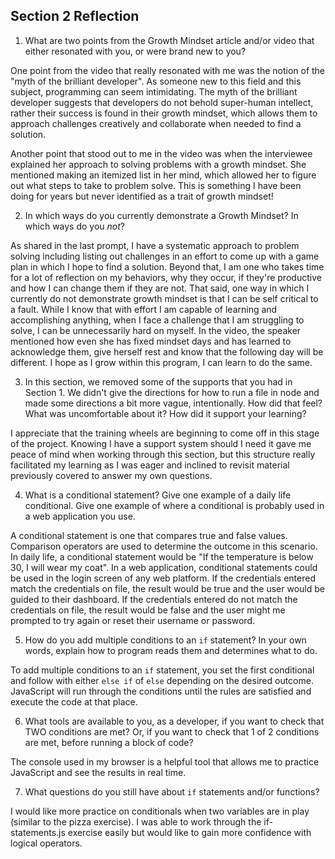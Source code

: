 ## Section 2 Reflection

1. What are two points from the Growth Mindset article and/or video that either resonated with you, or were brand new to you?

One point from the video that really resonated with me was the notion of the "myth of the brilliant developer". As someone new to this field and this subject, programming can seem intimidating. The myth of the brilliant developer suggests that developers do not behold super-human intellect, rather their success is found in their growth mindset, which allows them to approach challenges creatively and collaborate when needed to find a solution.

Another point that stood out to me in the video was when the interviewee explained her approach to solving problems with a growth mindset. She mentioned making an itemized list in her mind, which allowed her to figure out what steps to take to problem solve. This is something I have been doing for years but never identified as a trait of growth mindset!


2. In which ways do you currently demonstrate a Growth Mindset? In which ways do you _not_?

As shared in the last prompt, I have a systematic approach to problem solving including listing out challenges in an effort to come up with a game plan in which I hope to find a solution. Beyond that, I am one who takes time for a lot of reflection on my behaviors, why they occur, if they're productive and how I can change them if they are not. That said, one way in which I currently do not demonstrate growth mindset is that I can be self critical to a fault. While I know that with effort I am capable of learning and accomplishing anything, when I face a challenge that I am struggling to solve, I can be unnecessarily hard on myself. In the video, the speaker mentioned how even she has fixed mindset days and has learned to acknowledge them, give herself rest and know that the following day will be different. I hope as I grow within this program, I can learn to do the same.



3. In this section, we removed some of the supports that you had in Section 1. We didn't give the directions for how to run a file in node and made some directions a bit more vague, intentionally. How did that feel? What was uncomfortable about it? How did it support your learning?

I appreciate that the training wheels are beginning to come off in this stage of the project. Knowing I have a support system should I need it gave me peace of mind when working through this section, but this structure really facilitated my learning as I was eager and inclined to revisit material previously covered to answer my own questions.

4. What is a conditional statement? Give one example of a daily life conditional. Give one example of where a conditional is probably used in a web application you use.

A conditional statement is one that compares true and false values. Comparison operators are used to determine the outcome in this scenario. In daily life, a conditional statement would be "If the temperature is below 30, I will wear my coat". In a web application, conditional statements could be used in the login screen of any web  platform. If the credentials entered match the credentials on file, the result would be true and the user would be guided to their dashboard. If the credentials entered do not match the credentials on file, the result would be false and the user might me prompted to try again or reset their username or password.

5. How do you add multiple conditions to an `if` statement? In your own words, explain how to program reads them and determines what to do.

To add multiple conditions to an `if` statement, you set the first conditional and follow with either `else if` of `else` depending on the desired outcome. JavaScript will run through the conditions until the rules are satisfied and execute the code at that place.

6. What tools are available to you, as a developer, if you want to check that TWO conditions are met? Or, if you want to check that 1 of 2 conditions are met, before running a block of code?

The console used in my browser is a helpful tool that allows me to practice JavaScript and see the results in real time. 

7. What questions do you still have about `if` statements and/or functions?

I would like more practice on conditionals when two variables are in play (similar to the pizza exercise). I was able to work through the if-statements.js exercise easily but would like to gain more confidence with logical operators.
